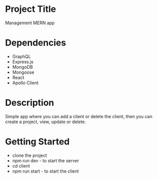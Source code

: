 # Project Title

Management MERN app

# Dependencies

- GraphQL
- Express.js
- MongoDB
- Mongoose
- React
- Apollo Client

# Description

Simple app where you can add a client or delete the client, then you can create a project, view, update or delete.

# Getting Started

- clone the project
- npm run dev - to start the server
- cd client
- npm run start - to start the client
